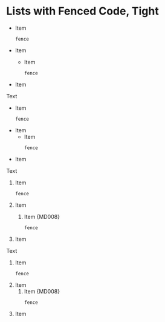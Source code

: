 # Lists with Fenced Code, Tight

- Item

  ```text
  fence
  ```

- Item
  - Item

    ```text
    fence
    ```

- Item

Text

- Item
  ```text
  fence
  ```
- Item
  - Item
    ```text
    fence
    ```
- Item

Text

1. Item

   ```text
   fence
   ```

1. Item
   1. Item {MD008}

      ```text
      fence
      ```

1. Item

Text

1. Item
   ```text
   fence
   ```
1. Item
   1. Item {MD008}
      ```text
      fence
      ```
1. Item
